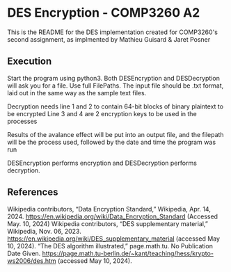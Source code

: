 # DES Encryption - COMP3260 A2

This is the README for the DES implementation created for COMP3260's second assignment, as implmented by Mathieu Guisard & Jaret Posner

## Execution

Start the program using python3.
Both DESEncryption and DESDecryption will ask you for a file. Use full FilePaths.
The input file should be .txt format, laid out in the same way as the sample text files.

Decryption needs line 1 and 2 to contain 64-bit blocks of binary plaintext to be encrypted
Line 3 and 4 are 2 encryption keys to be used in the processes

Results of the avalance effect will be put into an output file, and the filepath will be the process used, followed by the date and time the program was run

DESEncryption performs encryption and DESDecryption performs decryption.

## References

Wikipedia contributors, “Data Encryption Standard,” Wikipedia, Apr. 14, 2024. https://en.wikipedia.org/wiki/Data_Encryption_Standard (Accessed May. 10, 2024)
Wikipedia contributors, “DES supplementary material,” Wikipedia, Nov. 06, 2023. https://en.wikipedia.org/wiki/DES_supplementary_material (accessed May 10, 2024).
“The DES algorithm illustrated,” page.math.tu. No Publication Date Given. https://page.math.tu-berlin.de/~kant/teaching/hess/krypto-ws2006/des.htm (accessed May 10, 2024).
